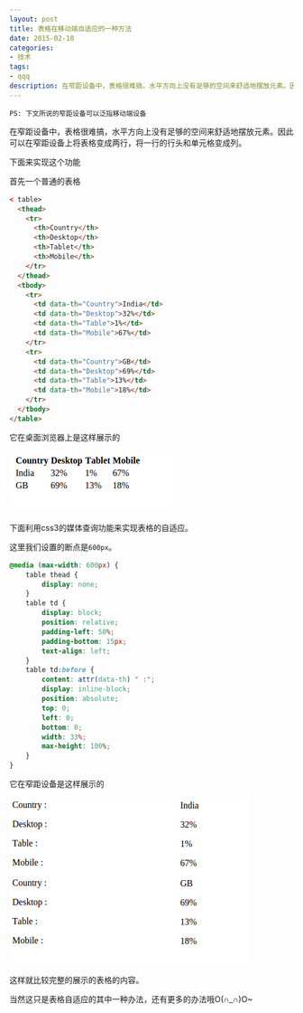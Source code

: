 ```yaml
---
layout: post
title: 表格在移动端自适应的一种方法
date: 2015-02-10
categories:
- 技术
tags:
- qqq
description: 在窄距设备中，表格很难搞，水平方向上没有足够的空间来舒适地摆放元素。因此可以在窄距设备上将表格变成两行，将一行的行头和单元格变成列。下面来实现这个功能...
---
```


`PS: 下文所说的窄距设备可以泛指移动端设备`

在窄距设备中，表格很难搞，水平方向上没有足够的空间来舒适地摆放元素。因此可以在窄距设备上将表格变成两行，将一行的行头和单元格变成列。

下面来实现这个功能

首先一个普通的表格

```html
< table>
  <thead>
    <tr>
      <th>Country</th>
      <th>Desktop</th>
      <th>Tablet</th>
      <th>Mobile</th>
    </tr>
  </thead>
  <tbody>
    <tr>
      <td data-th="Country">India</td>
      <td data-th="Desktop">32%</td>
      <td data-th="Table">1%</td>
      <td data-th="Mobile">67%</td>
    </tr>
    <tr>
      <td data-th="Country">GB</td>
      <td data-th="Desktop">69%</td>
      <td data-th="Table">13%</td>
      <td data-th="Mobile">18%</td>
    </tr>
  </tbody>
</table>
```


它在桌面浏览器上是这样展示的

![普通情况下表格样式][img:1]

下面利用css3的媒体查询功能来实现表格的自适应。

这里我们设置的断点是`600px`。

```css
@media (max-width: 600px) {
    table thead {
        display: none;
    }
    table td {
        display: block;
        position: relative;
        padding-left: 50%;
        padding-bottom: 15px;
        text-align: left;
    }
    table td:before {
        content: attr(data-th) " :";
        display: inline-block;
        position: absolute;
        top: 0;
        left: 0;
        bottom: 0;
        width: 33%;
        max-height: 100%;
    }
}
```

它在窄距设备是这样展示的

![修改后表格样式][img:2]

这样就比较完整的展示的表格的内容。

当然这只是表格自适应的其中一种办法，还有更多的办法哦O(∩_∩)O~


[img:1]: /images/20150210144726.png "普通情况下表格样式"
[img:2]: /images/20150210150306.png "修改后表格样式"

